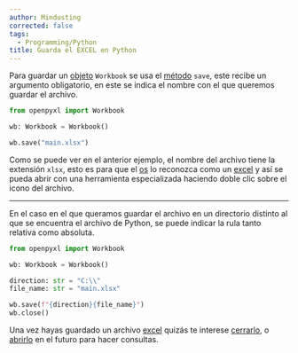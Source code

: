 ```yaml
---
author: Mindusting
corrected: false
tags:
  - Programming/Python
title: Guarda el EXCEL en Python
---
```


Para guardar un [objeto](../py_class.md) `Workbook` se usa el [método](../classes/py_method.md) `save`, este recibe un argumento obligatorio, en este se indica el nombre con el que queremos guardar el archivo.

```py
from openpyxl import Workbook

wb: Workbook = Workbook()

wb.save("main.xlsx")
```

Como se puede ver en el anterior ejemplo, el nombre del archivo tiene la extensión `xlsx`, esto es para que el [os](../../os/os.md) lo reconozca como un [excel](../../office/EXCEL/excel.md) y así se pueda abrir con una herramienta especializada haciendo doble clic sobre el icono del archivo.

---

En el caso en el que queramos guardar el archivo en un directorio distinto al que se encuentra el archivo de Python, se puede indicar la rula tanto relativa como absoluta.

```py
from openpyxl import Workbook

wb: Workbook = Workbook()

direction: str = "C:\\"
file_name: str = "main.xlsx"

wb.save(f"{direction}{file_name}")
wb.close()
```

Una vez hayas guardado un archivo [excel](../../office/EXCEL/excel.md) quizás te interese [cerrarlo](opxl_close.md), o [abrirlo](opxl_load_workbook.md) en el futuro para hacer consultas. 
